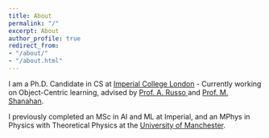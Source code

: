 ```yaml
---
title: About
permalink: "/"
excerpt: About
author_profile: true
redirect_from:
- "/about/"
- "/about.html"
---
```


I am a Ph.D. Candidate in CS at [Imperial College London](https://www.imperial.ac.uk/computing) - Currently working on Object-Centric learning, advised by <a href="https://wp.doc.ic.ac.uk/arusso/">Prof. A. Russo </a> and <a href="https://www.doc.ic.ac.uk/~mpsha/"> Prof. M. Shanahan</a>. 

I previously completed an MSc in AI and ML at Imperial, and an MPhys in Physics with Theoretical Physics at the <a href="https://www.manchester.ac.uk/">University of Manchester</a>.

<!-- # Before Contacting Me
I am not currently looking for full-time positions. However, I am always excited to discuss Ph.D. internship opportunites with a focus on Neurosymbolic and Object-Centric learning techniques. 

If you have questions about the **MSc in AI and ML** at Imperial, please see if these have been addressed in the [FAQ](/posts/2021/01/imperial-msc-faq) before reaching out to me.

I am more likely to respond to emails than LinkedIn requests. -->

<!-- <br/><br/> -->

<!-- # Posts
<ol>
{% for post in site.posts %}
  <li>
    <a href="{{ post.url }}">{{ post.title }}</a>
    {{ post.excerpt }}
  </li>
{% endfor %}
</ol> -->